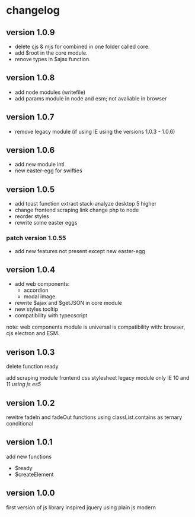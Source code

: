 # changelog

## version 1.0.9
- delete cjs & mjs for combined in one folder called core.
- add $root in the core module.
- renove types in $ajax function.

## version 1.0.8
- add node modules (writefile)
- add params module in node and esm; not avaliable in browser

## version 1.0.7
- remove legacy module (if using IE using the versions 1.0.3 - 1.0.6)

## version 1.0.6
- add new module intl
- new easter-egg for swifties

## version 1.0.5
- add toast function extract stack-analyze desktop 5 higher
- change frontend scraping link change php to node
- reorder styles
- rewrite some easter eggs
### patch version 1.0.55
- add new features not present except new easter-egg

## version 1.0.4
- add web components:
  - accordion
  - modal image
- rewrite $ajax and $getJSON in core module
- new styles tooltip
- compatibility with typecscript

note: web components module is universal is compatibility with: browser, cjs electron and ESM.

## verison 1.0.3

delete function ready

add scraping module frontend
css stylesheet
legacy module only IE 10 and 11 *using js es5*

## version 1.0.2

rewitre fadeIn and fadeOut functions using classList.contains as ternary conditional

## version 1.0.1

add new functions 
 - $ready
 - $createElement

## version 1.0.0

first version of js library inspired jquery using plain js modern
